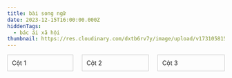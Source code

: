 ```yaml
---
title: bài song ngữ
date: 2023-12-15T16:00:00.000Z
hiddenTags:
  - bác ái xã hội
thumbnail: https://res.cloudinary.com/dxtb6rv7y/image/upload/v1731058155/IMG_1959_jykl3p.jpg
---
```


<div class="container">
  <div class="column">Cột 1</div>
  <div class="column">Cột 2</div>
  <div class="column">Cột 3</div>
</div>

<style>
  .container {
    display: flex;
    gap: 20px; /* Khoảng cách giữa các cột */
  }
  .column {
    flex: 1; /* Mỗi cột chiếm đều không gian */
    padding: 10px;
    border: 1px solid #ccc;
  }
</style>
